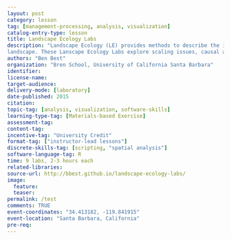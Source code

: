 ```yaml
---
layout: post
category: lesson
tag: [management-processing, analysis, visualization]
catalog-entry-type: lesson
title: Landscape Ecology Labs
description: "Landscape Ecology (LE) provides methods to describe the interaction between spatial patterns and ecological processes for any
landscape. These Lanscape Ecology Labs explore scaling issues, causal agents (physical, biotic and human) and metrics to quantify landscape pattern."
authors: "Ben Best" 
organization: "Bren School, University of California Santa Barbara" 
identifier: 
license-name:
target-audience:
delivery-mode: [laboratory]
date-published: 2015
citation: 
topic-tag: [analysis, visualization, software-skills] 
learning-type-tag: [Materials-based Exercise]
assessment-tag: 
content-tag:  
incentive-tag: "University Credit" 
format-tag: ["instructor-lead lessons"]
discrete-skills-tag: [scripting, "spatial analysis"]
software-language-tag: R  
time: 9 labs, 2-3 hours each
related-libraries:  
source-url: http://bbest.github.io/landscape-ecology-labs/
image:  
  feature: 
  teaser:     
permalink: /test
comments: TRUE  
event-coordinates: "34.413182, -119.841915"
event-location: "Santa Barbara, California"
pre-req:
---
```


